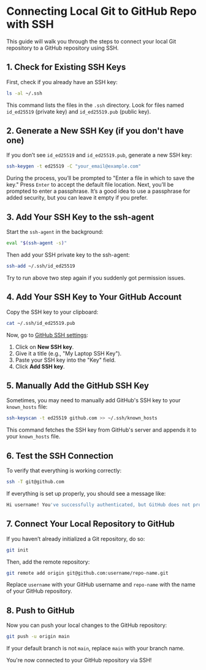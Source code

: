 
# Connecting Local Git to GitHub Repo with SSH

This guide will walk you through the steps to connect your local Git repository to a GitHub repository using SSH.

## 1. Check for Existing SSH Keys
First, check if you already have an SSH key:

```bash
ls -al ~/.ssh
```

This command lists the files in the `.ssh` directory. Look for files named `id_ed25519` (private key) and `id_ed25519.pub` (public key).

## 2. Generate a New SSH Key (if you don't have one)
If you don’t see `id_ed25519` and `id_ed25519.pub`, generate a new SSH key:

```bash
ssh-keygen -t ed25519 -C "your_email@example.com"
```

During the process, you’ll be prompted to "Enter a file in which to save the key." Press `Enter` to accept the default file location. Next, you’ll be prompted to enter a passphrase. It’s a good idea to use a passphrase for added security, but you can leave it empty if you prefer.

## 3. Add Your SSH Key to the ssh-agent
Start the `ssh-agent` in the background:

```bash
eval "$(ssh-agent -s)"
```

Then add your SSH private key to the ssh-agent:

```bash
ssh-add ~/.ssh/id_ed25519
```

Try to run above two step again if you suddenly got permission issues.
## 4. Add Your SSH Key to Your GitHub Account
Copy the SSH key to your clipboard:

```bash
cat ~/.ssh/id_ed25519.pub
```

Now, go to [GitHub SSH settings](https://github.com/settings/keys):

1. Click on **New SSH key**.
2. Give it a title (e.g., "My Laptop SSH Key").
3. Paste your SSH key into the "Key" field.
4. Click **Add SSH key**.

## 5. Manually Add the GitHub SSH Key
Sometimes, you may need to manually add GitHub's SSH key to your `known_hosts` file:

```bash
ssh-keyscan -t ed25519 github.com >> ~/.ssh/known_hosts
```

This command fetches the SSH key from GitHub's server and appends it to your `known_hosts` file.

## 6. Test the SSH Connection
To verify that everything is working correctly:

```bash
ssh -T git@github.com
```

If everything is set up properly, you should see a message like:

```bash
Hi username! You've successfully authenticated, but GitHub does not provide shell access.
```

## 7. Connect Your Local Repository to GitHub
If you haven’t already initialized a Git repository, do so:

```bash
git init
```

Then, add the remote repository:

```bash
git remote add origin git@github.com:username/repo-name.git
```

Replace `username` with your GitHub username and `repo-name` with the name of your GitHub repository.

## 8. Push to GitHub
Now you can push your local changes to the GitHub repository:

```bash
git push -u origin main
```

If your default branch is not `main`, replace `main` with your branch name.

You're now connected to your GitHub repository via SSH!
